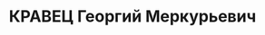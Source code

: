 ---
title: КРАВЕЦ Георгий Меркурьевич
description: '1899 р.н., м. Здолбунів Рівненської обл., прож.м. Козятин, українець,
  із робітників, освіта середня, технік-механік депо ст. Козятин, одруж., 2 дітей.

  Арешт. 24.05.1937 р. Звинувач. за ст. 54-1 «а», 8, 11 КК УРСР. За вироком Верховного
  суду СРСР від 19.11.1937 р. розстріляний 20.11.1937 р.

  Реабіл. 24.12.1957 р.'
---